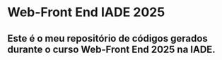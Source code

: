 # Web-Front End IADE 2025
## Este é o meu repositório de códigos gerados durante o curso Web-Front End 2025 na IADE. 
